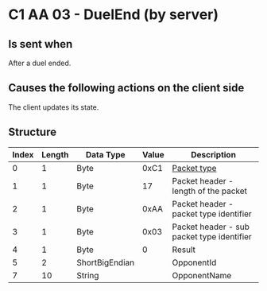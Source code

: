 # C1 AA 03 - DuelEnd (by server)

## Is sent when

After a duel ended.

## Causes the following actions on the client side

The client updates its state.

## Structure

| Index | Length | Data Type | Value | Description |
|-------|--------|-----------|-------|-------------|
| 0 | 1 |   Byte   | 0xC1  | [Packet type](PacketTypes.md) |
| 1 | 1 |    Byte   |   17   | Packet header - length of the packet |
| 2 | 1 |    Byte   | 0xAA  | Packet header - packet type identifier |
| 3 | 1 |    Byte   | 0x03  | Packet header - sub packet type identifier |
| 4 | 1 | Byte | 0 | Result |
| 5 | 2 | ShortBigEndian |  | OpponentId |
| 7 | 10 | String |  | OpponentName |